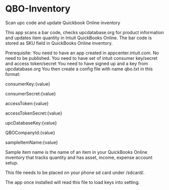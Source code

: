 # QBO-Inventory
Scan upc code and update Quickbook Online inventory

This app scans a bar code, checks upcdatabase.org for product information and updates item quantity in Intuit QuickBooks Online. The bar code is stored as SKU field in QuickBooks Online inventory.


Prerequisite:
You need to have an app created in appcenter.intuit.com. No need to be published.
You need to have set of intuit consumer key/secret and access token/secret
You need to have signed up and a key from upcdatabase.org
You then create a config file with name qbo.txt in this format:


consumerKey:{value}

consumerSecret:{value}

accessToken:{value}

accessTokenSecret:{value}

upcDatabaseKey:{value}

QBOCompanyId:{value}

sampleItemName:{value}


Sample item name is the name of an item in your QuickBooks Online inventory that tracks quantity and has asset, income, expense account setup.

This file needs to be placed on your phone sd card under /sdcard/.

The app once installed will read this file to load keys into setting.
